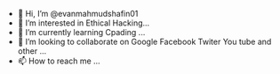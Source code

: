 - 👋 Hi, I’m @evanmahmudshafin01
- 👀 I’m interested in Ethical Hacking...
- 🌱 I’m currently learning Cpading ...
- 💞️ I’m looking to collaborate on Google Facebook Twiter You tube and other ...
- 📫 How to reach me ...

<!---
evanmahmudshafin01/evanmahmudshafin01 is a ✨ special ✨ repository because its `README.md` (this file) appears on your GitHub profile.
You can click the Preview link to take a look at your changes.
--->

